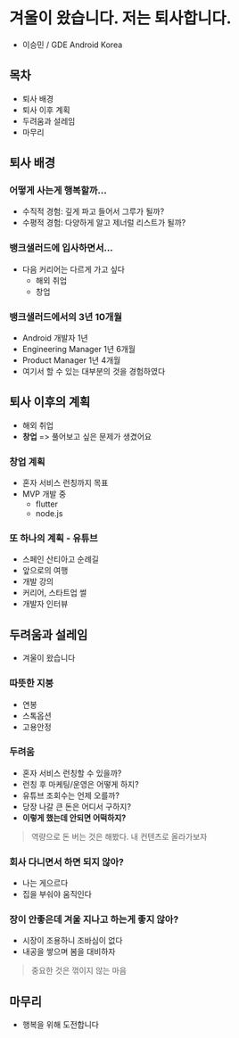 # 겨울이 왔습니다. 저는 퇴사합니다.
- 이승민 / GDE Android Korea

## 목차
- 퇴사 배경
- 퇴사 이후 계획
- 두려움과 설레임
- 마무리

## 퇴사 배경

### 어떻게 사는게 행복할까...
- 수직적 경험: 깊게 파고 들어서 그루가 될까?
- 수평적 경험: 다양하게 알고 제너럴 리스트가 될까?

### 뱅크샐러드에 입사하면서...
- 다음 커리어는 다르게 가고 싶다
   - 해외 취업
   - 창업

### 뱅크샐러드에서의 3년 10개월
- Android 개발자 1년
- Engineering Manager 1년 6개월
- Product Manager 1년 4개월
- 여기서 할 수 있는 대부분의 것을 경험하였다

## 퇴사 이후의 계획
- 해외 취업
- **창업** => 풀어보고 싶은 문제가 생겼어요

### 창업 계획
- 혼자 서비스 런칭까지 목표
- MVP 개발 중
   - flutter
   - node.js

### 또 하나의 계획 - 유튜브
- 스페인 산티아고 순례길
- 앞으로의 여행
- 개발 강의
- 커리어, 스타트업 썰
- 개발자 인터뷰

## 두려움과 설레임
- 겨울이 왔습니다

### 따뜻한 지붕
- 연봉
- 스톡옵션
- 고용안정

### 두려움
- 혼자 서비스 런칭할 수 있을까?
- 런칭 후 마케팅/운영은 어떻게 하지?
- 유튜브 조회수는 언제 오를까?
- 당장 나갈 큰 돈은 어디서 구하지?
- **이렇게 했는데 안되면 어떡하지?**

> 역량으로 돈 버는 것은 해봤다. 내 컨텐츠로 올라가보자

### 회사 다니면서 하면 되지 않아?
- 나는 게으르다
- 집을 부숴야 움직인다

### 장이 안좋은데 겨울 지나고 하는게 좋지 않아?
- 시장이 조용하니 조바심이 없다
- 내공을 쌓으며 봄을 대비하자

> 중요한 것은 꺾이지 않는 마음

## 마무리
- 행복을 위해 도전합니다
